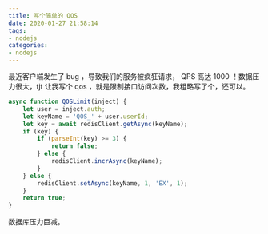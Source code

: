 ```yaml
---
title: 写个简单的 QOS
date: 2020-01-27 21:58:14
tags:
- nodejs
categories:
- nodejs
---
```


最近客户端发生了 bug ，导致我们的服务被疯狂请求， QPS 高达 1000 ！数据压力很大，tjt 让我写个 qos ，就是限制接口访问次数，我粗略写了个，还可以。
<!--more-->
``` js
async function QOSLimit(inject) {
    let user = inject.auth;
    let keyName = 'QOS_' + user.userId;
    let key = await redisClient.getAsync(keyName);
    if (key) {
        if (parseInt(key) >= 3) {
            return false;
        } else {
            redisClient.incrAsync(keyName);
        }
    } else {
        redisClient.setAsync(keyName, 1, 'EX', 1);
    }
    return true;
}
```
数据库压力巨减。
